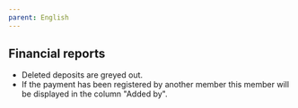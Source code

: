 ```yaml
---
parent: English
---
```

## Financial reports

* Deleted deposits are greyed out.
* If the payment has been registered by another member this member will be displayed in the column "Added by".